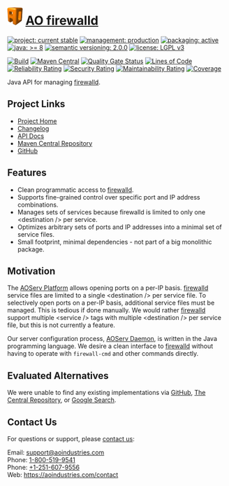 # [<img src="ao-logo.png" alt="AO Logo" width="35" height="40">](https://github.com/aoindustries) [AO firewalld](https://github.com/aoindustries/ao-firewalld)

[![project: current stable](https://aoindustries.com/ao-badges/project-current-stable.svg)](https://aoindustries.com/life-cycle#project-current-stable)
[![management: production](https://aoindustries.com/ao-badges/management-production.svg)](https://aoindustries.com/life-cycle#management-production)
[![packaging: active](https://aoindustries.com/ao-badges/packaging-active.svg)](https://aoindustries.com/life-cycle#packaging-active)  
[![java: &gt;= 8](https://aoindustries.com/ao-badges/java-8.svg)](https://docs.oracle.com/javase/8/docs/api/)
[![semantic versioning: 2.0.0](https://aoindustries.com/ao-badges/semver-2.0.0.svg)](http://semver.org/spec/v2.0.0.html)
[![license: LGPL v3](https://aoindustries.com/ao-badges/license-lgpl-3.0.svg)](https://www.gnu.org/licenses/lgpl-3.0)

[![Build](https://github.com/aoindustries/ao-firewalld/workflows/Build/badge.svg?branch=master)](https://github.com/aoindustries/ao-firewalld/actions?query=workflow%3ABuild)
[![Maven Central](https://maven-badges.herokuapp.com/maven-central/com.aoindustries/ao-firewalld/badge.svg)](https://maven-badges.herokuapp.com/maven-central/com.aoindustries/ao-firewalld)
[![Quality Gate Status](https://sonarcloud.io/api/project_badges/measure?branch=master&project=com.aoapps.platform%3Aaoapps-firewalld&metric=alert_status)](https://sonarcloud.io/dashboard?branch=master&id=com.aoapps.platform%3Aaoapps-firewalld)
[![Lines of Code](https://sonarcloud.io/api/project_badges/measure?branch=master&project=com.aoapps.platform%3Aaoapps-firewalld&metric=ncloc)](https://sonarcloud.io/component_measures?branch=master&id=com.aoapps.platform%3Aaoapps-firewalld&metric=ncloc)  
[![Reliability Rating](https://sonarcloud.io/api/project_badges/measure?branch=master&project=com.aoapps.platform%3Aaoapps-firewalld&metric=reliability_rating)](https://sonarcloud.io/component_measures?branch=master&id=com.aoapps.platform%3Aaoapps-firewalld&metric=Reliability)
[![Security Rating](https://sonarcloud.io/api/project_badges/measure?branch=master&project=com.aoapps.platform%3Aaoapps-firewalld&metric=security_rating)](https://sonarcloud.io/component_measures?branch=master&id=com.aoapps.platform%3Aaoapps-firewalld&metric=Security)
[![Maintainability Rating](https://sonarcloud.io/api/project_badges/measure?branch=master&project=com.aoapps.platform%3Aaoapps-firewalld&metric=sqale_rating)](https://sonarcloud.io/component_measures?branch=master&id=com.aoapps.platform%3Aaoapps-firewalld&metric=Maintainability)
[![Coverage](https://sonarcloud.io/api/project_badges/measure?branch=master&project=com.aoapps.platform%3Aaoapps-firewalld&metric=coverage)](https://sonarcloud.io/component_measures?branch=master&id=com.aoapps.platform%3Aaoapps-firewalld&metric=Coverage)

Java API for managing [firewalld](http://www.firewalld.org/).

## Project Links
* [Project Home](https://aoindustries.com/ao-firewalld/)
* [Changelog](https://aoindustries.com/ao-firewalld/changelog)
* [API Docs](https://aoindustries.com/ao-firewalld/apidocs/)
* [Maven Central Repository](https://search.maven.org/artifact/com.aoindustries/ao-firewalld)
* [GitHub](https://github.com/aoindustries/ao-firewalld)

## Features
* Clean programmatic access to [firewalld](http://www.firewalld.org/).
* Supports fine-grained control over specific port and IP address combinations.
* Manages sets of services because firewalld is limited to only one &lt;destination /&gt; per service.
* Optimizes arbitrary sets of ports and IP addresses into a minimal set of service files.
* Small footprint, minimal dependencies - not part of a big monolithic package.

## Motivation
The [AOServ Platform](https://aoindustries.com/aoserv/) allows opening ports on a per-IP basis.  [firewalld](http://www.firewalld.org/) service files are limited to a single &lt;destination /&gt; per service file.  To selectively open ports on a per-IP basis, additional service files must be managed.  This is tedious if done manually.  We would rather [firewalld](http://www.firewalld.org/) support multiple &lt;service /&gt; tags with multiple &lt;destination /&gt; per service file, but this is not currently a feature.

Our server configuration process, [AOServ Daemon](https://github.com/aoindustries/aoserv-daemon), is written in the Java programming language.  We desire a clean interface to [firewalld](http://www.firewalld.org/) without having to operate with `firewall-cmd` and other commands directly.

## Evaluated Alternatives
We were unable to find any existing implementations via [GitHub](https://github.com/search?utf8=%E2%9C%93&q=java+firewalld&type=Repositories&ref=searchresults), [The Central Repository](http://search.maven.org/#search|ga|1|firewalld), or [Google Search](https://www.google.com/search?q=java+api+for+firewalld).

## Contact Us
For questions or support, please [contact us](https://aoindustries.com/contact):

Email: [support@aoindustries.com](mailto:support@aoindustries.com)  
Phone: [1-800-519-9541](tel:1-800-519-9541)  
Phone: [+1-251-607-9556](tel:+1-251-607-9556)  
Web: https://aoindustries.com/contact
